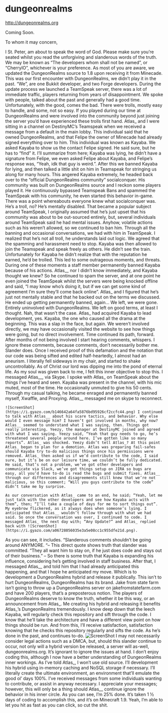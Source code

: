 # dungeonrealms
http://dungeonrealms.org

Coming Soon.

To whom it may concern,

I St. Peter, am about to speak the word of God. Please make sure you’re seated whilst you read the unforgiving and slanderous words of the truth. We may be known as “The developers whom shall not be named”, or “CherryIO”, whichever is your preference. As most of you are aware, we updated the DungeonRealms source to 1.8 upon receiving it from Minecade. This was our first encounter with DungeonRealms, we didn’t play it in the past. “We”, are one Bukkit developer, and two Forge developers. During the update process we launched a TeamSpeak server, there was a lot of immediate traffic, players returning from years of disappointment. We spoke with people, talked about the past and generally had a good time. Unfortunately, with the good, comes the bad. There were trolls, mostly easy to handle, and some, not so easy. If you played during our time at DungeonRealms and were involved into the community beyond just joining the server you’d have experienced these trolls first hand.
	Atlas_ and I were sitting in a channel on DestinyMC’s Teamspeak when we received a message from a default in the main lobby. This individual said that he owned DungeonRealms, and that Felipe the owner of Minecade had already signed everything over to him. This individual was known as Kayaba. We asked Kayaba to show us the contact Felipe signed. He said sure, but he has to “find” it. I’ll summarize from here; Kayaba was lying, he didn’t have a signature from Felipe, we even asked Felipe about Kayaba, and Felipe’s response was, “Yeah, idk that guy is weird.”. After this we banned Kayaba for lying, and then talked a little shit on him in Teamspeak for stringing us along for many hours. This angered Kayaba extremely, he headed back over to the “official DungeonRealms community” socialconquer. His community was built on DungeonRealms source and I reckon some players played it. He continuously bypassed Teamspeak Bans and spammed the TeamSpeak with his community, he even started this behavior in-game. There was a point whereabouts everyone knew what socialconquer was.
	He’s a troll, no? He’s mentally disabled. That became a popular subject around TeamSpeak, I originally assumed that he’s just upset that his community was about to be out-sourced entirely, but, several individuals around TeamSpeak said he had mental issues. Anyhow, volatile actions such as his weren’t allowed, so we continued to ban him. Through all the banning and occasional conversations, we had with him in TeamSpeak. I realized that he’s not all troll, he understands laid out logic. We agreed that the spamming and harassment need to stop. Kayaba was then allowed to join the Teamspeak and speak freely as others.
	He didn’t see the train. Unfortunately for Kayaba he didn’t realize that with the reputation he earned, he’d be trolled. This led to some outrageous moments, and threats. During one of these moments a staff member permanently banned Kayaba because of his actions. Atlas__ nor I didn’t know immediately, and Kayaba thought we knew? So he continued to spam the server, and at one point he even joined the TeamSpeak whilst the servers were being knocked offline and said, “I may know who’s doing it, but if we can get some kind of agreement I’m sure they’ll come back online”. Atlas_ and I figured that he’s just not mentally stable and that he backed out on the terms we discussed. He ended up getting permanently banned, again…
	We left, we were gone. Entirely uninvolved with DungeonRealms. We left on good terms, at least I thought. Nah, that wasn’t the case. Atlas_ had acquired Kayaba to lead development, yes. Kayaba, the one who caused all the drama at the beginning. This was a slap in the face, but again. We weren’t involved directly, we may have occasionally visited the website to see how things were going, but no direct involvement. Time continued its path, forward. After months of not being involved I start hearing comments, whispers. I ignore these comments, because comments, don’t necessarily bother me. Slander does. Once I received proof of this defamation and the notation that our code was being sifted and edited half-heartedly, I almost had an aneurism. I literally fell sideways in my chair, and started to shake uncontrollably. As of Christ our lord was dipping me into the pond of eternal life. As my soul was given back to me, I felt this inner objective to stop this. I messaged Atlas__, via Skype.
	I spoke with Atlas_ on TeamSpeak about the things I’ve heard and seen. Kayaba was present in the channel, with his mic muted, most of the time. He occasionally unmuted to give his 50 cents. Through my casual talking, he became enraged and permanently banned myself, Xwaffle, and Proxying. Atlas__ messaged me on skype to reconnect.

	![ScreenShot](https://i.gyazo.com/b146642a64fa5876bd95926cf2ccfc44.png) I continued to talk with Atlas__ about his scare tactics, and behavior. Why else would I even message him? I haven’t got involved in months, why now? Atlas__ seemed to understand what I was saying, then. Things got really interesting. Yeezy, the manager at DestinyMC joined and agreed with what I was saying. Yeezy said, “Yeah that guy needs to go, he’s threatened several people around here. I’ve gotten like so many reports”. Atlas_ was shocked. Yeezy didn’t tell Atlas_? At this point Atlas_ began to plan for a demotion. Atlas was preparing fail-safes should Kayaba try to-do malicious things once his permissions were removed. Atlas_ then asked us if we’d contribute to the code, I said sure, but it’s be on our leisure time, we couldn’t be fully dedicated. He said, that’s not a problem, we’ve got other developers and communicate via Slack, we’ve got things setup on JIRA so bugs are easy, all you’d have to-do is read the bugs and submit fixes. Atlas__ through our differences and disagreements still knew that we’re not malicious, so this comment; “Will you guys contribute to the code” didn’t take me by surprise.

	As our conversation with Atlas_ came to an end, he said; “Yeah, let me just talk with the other developers and see how Kayaba acts with them”, then; “I’ll take a couple of days for me to sort things out”. My eyebrow flickered, as it always does when someone’s lying. I anticipated that Atlas__ wouldn’t follow through with what we had said. So once the conversation was over, I continued to code. I messaged Atlas_ the next day with; “Any Update?” and Atlas_ replied back with ![ScreenShot](https://i.gyazo.com/a06728056035e3a5e08cc1c955dfe21d.png).

As you can see, it includes.
“Slanderous comments shouldn’t be going around ANYMORE. “– This direct quote shows truth that slander was committed.
“They all want him to stay on, if he just does code and stays out of their business.” – So there is some truth that Kayaba is expanding his influence, considering he’s getting involved in staff business.
After that, I messaged Atlas__ and told him that I had already anticipated this happening, and that I hope he anticipated my move. Which is to development a DungeonRealms hybrid and release it publically. This isn’t to hurt DungeonRealms, DungeonRealms has its brand. Jake from state farm isn’t going to throw up a DungeonRealms server on jakefromstatefarm.com and have 200 players, that’s a preposterous notion. The players of DungeonRealms deserve to know the truth, whether it be this way, or an announcement from Atlas_. Me creating his hybrid and releasing it benefits Atlas_’s DungeonRealms tremendously.
	I know deep down that the leech Kayaba, will regularly check this repository and sift through the code. I know that he’ll take the architecture and have a different view point on how things should be run. And from this, I’ll receive satisfaction, satisfaction knowing that he checks this repository regularly and sifts the code. As he’s done in the past, and continues to-do.
![ScreenShot](https://i.gyazo.com/13e6800e2bbbf5dabee3cf2ed5e63d77.png)
I may not necessarily consider legal actions such as a DMCA, but, should this slander continue to occur, not only will a hybrid version be released, a server will as-well, dungeonrealms.org.
It’s ignorant to ignore the issues at hand. I don’t enjoy coding this, although I now have a better understanding of DungeonRealms inner workings. As I’ve told Atlas_, I won’t use old source. I’ll development his hybrid using in-memory caching and NoSQL storage if necessary. I’ll literally create the ultimate environment, an environment that’ll emulate the good ol’ days 100%.
I’ve received messages from some individuals wanting to contribute, or assist in anyway necessary. I appreciate your messages; however, this will only be a thing should Atlas__ continue ignore the behavior in his inner circle. As you can see, I’m 25% done. It’s taken 1 ½ days of coding to accomplish this, and it’s on Minecraft 1.9. Yeah, I’m able to let you hit as fast as you can click, so cut the shit.

